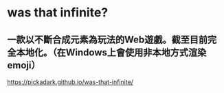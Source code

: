 # was that infinite?




一款以不斷合成元素為玩法的Web遊戲。截至目前完全本地化。（在Windows上會使用非本地方式渲染emoji）
---
https://pickadark.github.io/was-that-infinite/
